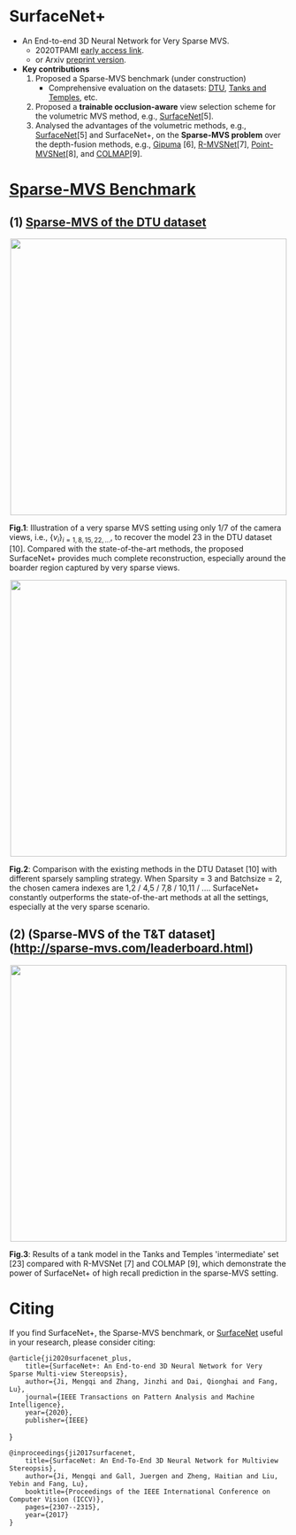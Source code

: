 # SurfaceNet+
- An End-to-end 3D Neural Network for Very Sparse MVS. 
    * 2020TPAMI [early access link](https://ieeexplore.ieee.org/document/9099504).
    * or Arxiv [preprint version](https://www.researchgate.net/publication/341647549_SurfaceNet_An_End-to-end_3D_Neural_Network_for_Very_Sparse_Multi-view_Stereopsis/figures).
- **Key contributions**
    1. Proposed a Sparse-MVS benchmark (under construction)
        * Comprehensive evaluation on the datasets: [DTU](http://roboimagedata.compute.dtu.dk/?page_id=36), [Tanks and Temples](https://www.tanksandtemples.org/), etc.
    2. Proposed a **trainable occlusion-aware** view selection scheme for the volumetric MVS method, e.g., [SurfaceNet](https://github.com/mjiUST/SurfaceNet)[5]. 
    3. Analysed the advantages of the volumetric methods, e.g., [SurfaceNet](https://github.com/mjiUST/SurfaceNet)[5] and SurfaceNet+, on the **Sparse-MVS problem** over the depth-fusion methods, e.g., [Gipuma](https://github.com/kysucix/gipuma) [6], [R-MVSNet](https://github.com/YoYo000/MVSNet)[7], [Point-MVSNet](https://github.com/callmeray/PointMVSNet)[8], and [COLMAP](https://github.com/colmap/colmap)[9].

# [Sparse-MVS Benchmark](http://sparse-mvs.com) 

## (1) [Sparse-MVS of the DTU dataset](http://sparse-mvs.com/leaderboard.html)

<p align="center">
  <img width="500" src="figures/teaser.jpg">
  
  **Fig.1**: Illustration of a very sparse MVS setting using only $1/7$ of the camera views, i.e., $\{v_i\}_{i=1,8,15,22,...}$, to recover the model 23 in the DTU dataset [10]. Compared with the state-of-the-art methods, the proposed SurfaceNet+ provides much complete reconstruction, especially around the boarder region captured by very sparse views.
</p>

<p align="center">
  <img width="500" src="figures/DTU.jpg">
  
  **Fig.2**: Comparison with the existing methods in the DTU Dataset [10] with different sparsely sampling strategy. When Sparsity = 3 and Batchsize = 2, the chosen camera indexes are 1,2 / 4,5 / 7,8 / 10,11 / .... SurfaceNet+ constantly outperforms the state-of-the-art methods at all the settings, especially at the very sparse scenario.
</p>

## (2) (Sparse-MVS of the T&T dataset](http://sparse-mvs.com/leaderboard.html)

<p align="center">
  <img width="500" src="figures/T&T.jpg">
  
  **Fig.3**: Results of a tank model in the Tanks and Temples 'intermediate' set [23] compared with R-MVSNet [7] and COLMAP [9], which demonstrate the power of SurfaceNet+ of high recall prediction in the sparse-MVS setting.
</p>



# Citing

If you find SurfaceNet+, the Sparse-MVS benchmark, or [SurfaceNet](https://github.com/mjiUST/SurfaceNet) useful in your research, please consider citing:

    @article{ji2020surfacenet_plus,
        title={SurfaceNet+: An End-to-end 3D Neural Network for Very Sparse Multi-view Stereopsis},
        author={Ji, Mengqi and Zhang, Jinzhi and Dai, Qionghai and Fang, Lu},
        journal={IEEE Transactions on Pattern Analysis and Machine Intelligence},
        year={2020},
        publisher={IEEE}
   }

    @inproceedings{ji2017surfacenet,
        title={SurfaceNet: An End-To-End 3D Neural Network for Multiview Stereopsis},
        author={Ji, Mengqi and Gall, Juergen and Zheng, Haitian and Liu, Yebin and Fang, Lu},
        booktitle={Proceedings of the IEEE International Conference on Computer Vision (ICCV)},
        pages={2307--2315},
        year={2017}
    }

